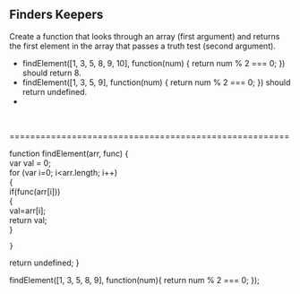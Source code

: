 <h2>Finders Keepers</h2>

<p>Create a function that looks through an array (first argument) and returns the first element in the array that passes a truth test (second argument).</p>
<ul>  
<li>findElement([1, 3, 5, 8, 9, 10], function(num) { return num % 2 === 0; }) should return 8.</li>  
<li>findElement([1, 3, 5, 9], function(num) { return num % 2 === 0; }) should return undefined.<li>  
</ul>
</p><br/>
<p>======================================================</p>  
   
function findElement(arr, func) {  
  var val = 0;  
  for (var i=0; i<arr.length; i++)  
    {  
      if(func(arr[i]))  
        {  
          val=arr[i];  
          return val;  
        }  
  
    } 
  return undefined; 
}     	
  
findElement([1, 3, 5, 8, 9], function(num){ return num % 2 === 0; });	